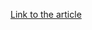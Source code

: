 [Link to the article](https://blog.trendmicro.com/trendlabs-security-intelligence/android-backdoor-ghostctrl-can-silently-record-your-audio-videoand-more/)

